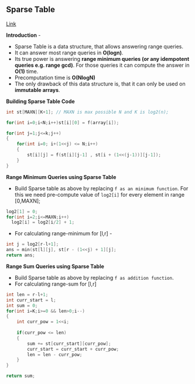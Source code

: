 ## Sparse Table
[Link](https://cp-algorithms.com/data_structures/sparse-table.html)

**Introduction** - 
* Sparse Table is a data structure, that allows answering range queries. 
* It can answer most range queries in **O(logn)**.
* Its true power is answering **range minimum queries (or any idempotent queries e.g. range gcd)**. For those queries it can compute the answer in **O(1)** time.
* Precomputation time is **O(NlogN)**
* The only drawback of this data structure is, that it can only be used on **immutable arrays**.


**Building Sparse Table Code**

```c++
int st[MAXN][K+1]; // MAXN is max possible N and K is log2(n);

for(int i=0;i<N;i++)st[i][0] = f(array[i]);

for(int j=1;j<=k;j++)
{
    for(int i=0; i+(1<<j) <= N;i++)
    {
        st[i][j] = f(st[i][j-1] , st[i + (1<<(j-1))][j-1]);
    }
}
```

**Range Minimum Queries using Sparse Table** 
* Build Sparse table as above by replacing `f as an minimum function`. For this we need pre-compute value of `log2[i]` for every element in range [0,MAXN];
```c++
log2[1] = 0;
for(int i=2;i<=MAXN;i++)
  log2[i] = log2[i/2] + 1;
```
* For calculating range-minimum for [l,r] - 
```c++
int j = log2[r-l+1];
ans = min(st[l][j], st[r - (1<<j) + 1][j];
return ans;
```

**Range Sum Queries using Sparse Table** 
* Build Sparse table as above by replacing `f as addition function`.
* For calculating range-sum for [l,r]

```c++
int len = r-l+1;
int curr_start = l;
int sum = 0;
for(int i=K;i>=0 && len>0;i--)
{
    int curr_pow = 1<<i;
    
    if(curr_pow <= len)
    {
        sum += st[curr_start][curr_pow];
        curr_start = curr_start + curr_pow;
        len = len - curr_pow;
    }
}

return sum;
```
